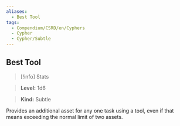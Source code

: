 ```yaml
---
aliases:
  - Best Tool
tags:
  - Compendium/CSRD/en/Cyphers
  - Cypher
  - Cypher/Subtle
---
```

  
    
## Best Tool    
>[!info] Stats    
> **Level:** 1d6    
> **Kind:** Subtle  
    
Provides an additional asset for any one task using a tool, even if that means exceeding the normal limit of two assets.